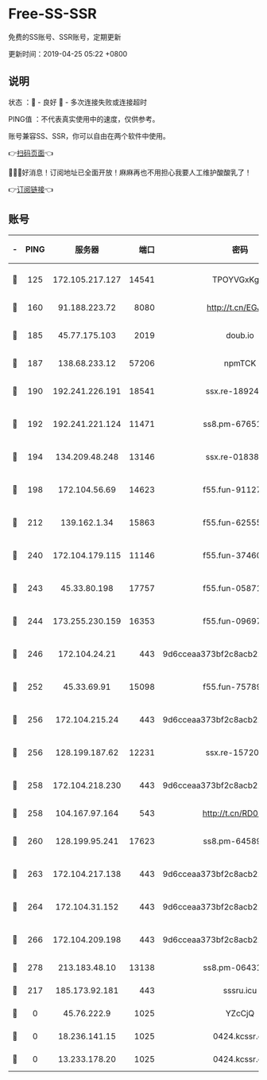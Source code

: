 # Free-SS-SSR

免费的SS账号、SSR账号，定期更新

更新时间：2019-04-25 05:22 +0800

## 说明

状态     ：🙂 - 良好 🙁 - 多次连接失败或连接超时

PING值   ：不代表真实使用中的速度，仅供参考。

账号兼容SS、SSR，你可以自由在两个软件中使用。

👉[扫码页面](https://liesauer.github.io/Free-SS-SSR/)👈

🎉🎉🎉好消息！订阅地址已全面开放！麻麻再也不用担心我要人工维护酸酸乳了！

👉[订阅链接](https://www.liesauer.net/yogurt/subscribe?ACCESS_TOKEN=DAYxR3mMaZAsaqUb)👈

## 账号

|-|PING|服务器|端口|密码|加密方式|区域|
|:----:|:----:|:-----:|-----:|:----:|:----:|:----:|
|🙂|125|172.105.217.127|14541|TPOYVGxKglpi|aes-256-cfb|JP|
|🙂|160|91.188.223.72|8080|http://t.cn/EGJIyrl|rc4-md5|RU|
|🙂|185|45.77.175.103|2019|doub.io|aes-128-ctr|SG|
|🙂|187|138.68.233.12|57206|npmTCK|rc4-md5|US|
|🙂|190|192.241.226.191|18541|ssx.re-18924013|aes-256-cfb|US|
|🙂|192|192.241.221.124|11471|ss8.pm-67651199|aes-256-cfb|US|
|🙂|194|134.209.48.248|13146|ssx.re-01838958|aes-256-cfb|US|
|🙂|198|172.104.56.69|14623|f55.fun-91127667|aes-256-cfb|SG|
|🙂|212|139.162.1.34|15863|f55.fun-62555825|aes-256-cfb|SG|
|🙂|240|172.104.179.115|11146|f55.fun-37460123|aes-256-cfb|SG|
|🙂|243|45.33.80.198|17757|f55.fun-05871569|aes-256-cfb|US|
|🙂|244|173.255.230.159|16353|f55.fun-09697422|aes-256-cfb|US|
|🙂|246|172.104.24.21|443|9d6cceaa373bf2c8acb22e60b6a58be6|aes-256-cfb|US|
|🙂|252|45.33.69.91|15098|f55.fun-75789534|aes-256-cfb|US|
|🙂|256|172.104.215.24|443|9d6cceaa373bf2c8acb22e60b6a58be6|aes-256-cfb|US|
|🙂|256|128.199.187.62|12231|ssx.re-15720374|aes-256-cfb|SG|
|🙂|258|172.104.218.230|443|9d6cceaa373bf2c8acb22e60b6a58be6|aes-256-cfb|US|
|🙂|258|104.167.97.164|543|http://t.cn/RD0D7sx|rc4-md5|CA|
|🙂|260|128.199.95.241|17623|ss8.pm-64589888|aes-256-cfb|SG|
|🙂|263|172.104.217.138|443|9d6cceaa373bf2c8acb22e60b6a58be6|aes-256-cfb|US|
|🙂|264|172.104.31.152|443|9d6cceaa373bf2c8acb22e60b6a58be6|aes-256-cfb|US|
|🙂|266|172.104.209.198|443|9d6cceaa373bf2c8acb22e60b6a58be6|aes-256-cfb|US|
|🙂|278|213.183.48.10|13138|ss8.pm-06431567|rc4-md5|RU|
|🙂|217|185.173.92.181|443|sssru.icu|rc4-md5|RU|
|🙁|0|45.76.222.9|1025|YZcCjQ|rc4-md5|JP|
|🙁|0|18.236.141.15|1025|0424.kcssr.cc|rc4-md5|US|
|🙁|0|13.233.178.20|1025|0424.kcssr.cc|rc4-md5|IN|
